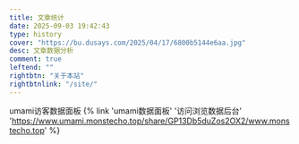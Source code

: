 ```yaml
---
title: 文章统计
date: 2025-09-03 19:42:43
type: history
cover: "https://bu.dusays.com/2025/04/17/6800b5144e6aa.jpg"
desc: 文章数据分析
comment: true
leftend: ""
rightbtn: "关于本站"
rightbtnlink: "/site/"
---
```


umami访客数据面板
{% link 'umami数据面板' '访问浏览数据后台' 'https://www.umami.monstecho.top/share/GP13Db5duZos2OX2/www.monstecho.top' %}

<!-- 文章发布时间统计图 -->
<div id="posts-chart" data-start="2025-01" style="border-radius: 8px; height: 300px; padding: 10px;"></div>
<!-- 文章标签统计图 -->
<div id="tags-chart" data-length="10" style="border-radius: 8px; height: 300px; padding: 10px;"></div>
<!-- 文章分类统计图 -->
<div id="categories-chart" data-parent="true" style="border-radius: 8px; height: 300px; padding: 10px;"></div>
